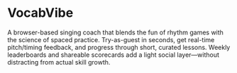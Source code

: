 # VocabVibe
A browser-based singing coach that blends the fun of rhythm games with the science of spaced practice. Try-as-guest in seconds, get real-time pitch/timing feedback, and progress through short, curated lessons. Weekly leaderboards and shareable scorecards add a light social layer—without distracting from actual skill growth.
